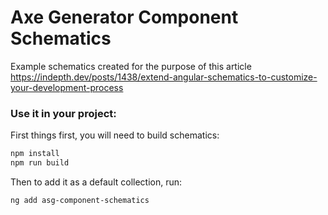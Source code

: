 # Axe Generator Component Schematics

Example schematics created for the purpose of this article https://indepth.dev/posts/1438/extend-angular-schematics-to-customize-your-development-process

### Use it in your project:

First things first, you will need to build schematics:

```bash
npm install
npm run build
```

Then to add it as a default collection, run:

```bash
ng add asg-component-schematics
```

